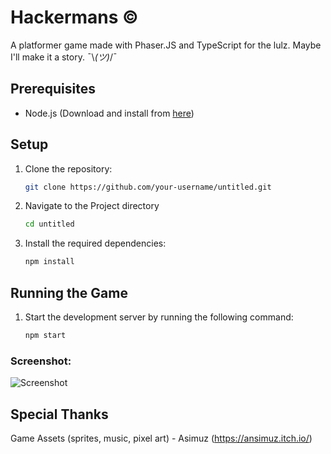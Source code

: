 # Hackermans &copy;
A platformer game made with Phaser.JS and TypeScript for the lulz. Maybe I'll make it a story. ¯\\_(ツ)_/¯

## Prerequisites

- Node.js (Download and install from [here](https://nodejs.org/))

## Setup

1. Clone the repository:
   ```bash
   git clone https://github.com/your-username/untitled.git
2. Navigate to the Project directory
   ```bash
   cd untitled
3. Install the required dependencies:
   ```bash
   npm install
   
## Running the Game

1. Start the development server by running the following command:
    ```bash
    npm start
    
### Screenshot:
![Screenshot](screenshot.png)

## Special Thanks
Game Assets (sprites, music, pixel art) - Asimuz (https://ansimuz.itch.io/)
